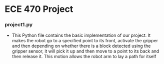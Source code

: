 # ECE 470 Project #

### project1.py ### 
- This Python file contains the basic implementation of our project. It makes the robot go to a specified point to its front, activate the gripper and then depending on whether there is a block detected using the gripper sensor, it will pick it up and then move to a point to its back and then release it. This motion allows the robot arm to lay a path for itself
